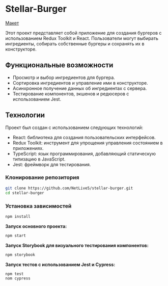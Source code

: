 
# Stellar-Burger

[Макет](<https://www.figma.com/file/vIywAvqfkOIRWGOkfOnReY/React-Fullstack_-Проектные-задачи-(3-месяца)_external_link?type=design&node-id=0-1&mode=design>)

Этот проект представляет собой приложение для создания бургеров с использованием Redux Toolkit и React. Пользователи могут выбирать ингредиенты, собирать собственные бургеры и сохранять их в конструкторе.


## Функциональные возможности
- Просмотр и выбор ингредиентов для бургера.
- Сортировка ингредиентов и управление ими в конструкторе.
- Асинхронное получение данных об ингредиентах с сервера.
- Тестирование компонентов, экшенов и редюсеров с использованием Jest.


## Технологии
Проект был создан с использованием следующих технологий:

- React: библиотека для создания пользовательских интерфейсов.
- Redux Toolkit: инструмент для упрощения управления состоянием в приложениях.
- TypeScript: язык программирования, добавляющий статическую типизацию в JavaScript.
- Jest: фреймворк для тестирования.
### Клонирование репозитория
```bash
git clone https://github.com/NetLive5/stellar-burger.git
cd stellar-burger
```

### Установка зависимостей
```bash
npm install
```

**Запуск основного проекта:**
```bash
npm start 
```

**Запуск Storybook для визуального тестирования компонентов:**
```bash
npm storybook 
```
**Запуск тестов с использованием Jest и Cypress:**
```bash
npm test
nom cypress
```
